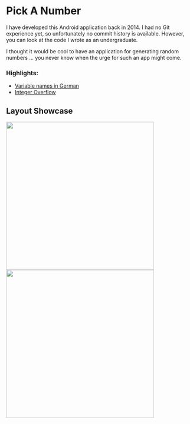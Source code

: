 # Pick A Number

I have developed this Android application back in 2014. I had no Git experience yet, so unfortunately no commit history is available. However, you can look at the code I wrote as an undergraduate.

I thought it would be cool to have an application for generating random numbers ... you never know when the urge for such an app might come.

### Highlights:

- [Variable names in German](https://github.com/vlmaier/pick-a-number/blob/main/app/src/main/java/com/vladas/pickanumber/MainActivity.java#L59)
- [Integer Overflow](https://github.com/vlmaier/pick-a-number/blob/main/app/src/main/java/com/vladas/pickanumber/MainActivity.java#L50)

## Layout Showcase

<p float="left">
  <img src="https://user-images.githubusercontent.com/18353152/209437843-3cf84b13-ef17-421c-8340-8201079d9a5a.png" width="400"/>
  <img src="https://user-images.githubusercontent.com/18353152/209437845-ccc0c65c-b5d9-450f-a917-aa54ec6d253b.png" width="400"/>
</p>
